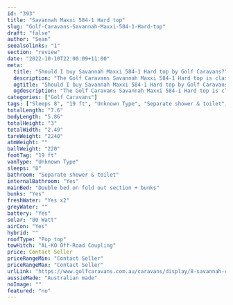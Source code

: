 ```yaml
---
id: "393"
title: "Savannah Maxxi 584-1 Hard top"
slug: "Golf-Caravans-Savannah-Maxxi-584-1-Hard-top"
draft: "false"
author: "Sean"
seealsolinks: "1"
section: "review"
date: "2022-10-10T22:00:09+11:00"
meta:
  title: "Should I buy Savannah Maxxi 584-1 Hard top by Golf Caravans?"
  description: "The Golf Caravans Savannah Maxxi 584-1 Hard top is classed as Unknown Type, and sleeps 8 people. It is Australian made and comes in at 19 ft. It generally has Separate shower & toilet."
  ogtitle: "Should I buy Savannah Maxxi 584-1 Hard top by Golf Caravans?"
  ogdescription: "The Golf Caravans Savannah Maxxi 584-1 Hard top is classed as Unknown Type, and sleeps 8 people. It is Australian made and comes in at 19 ft. It generally has Separate shower & toilet."
categories: ["Golf Caravans"]
tags: ["Sleeps 8", "19 ft", "Unknown Type", "Separate shower & toilet", "Pop top", "Price Unknown", "Australian made"]
totalLength: "7.6"
bodyLength: "5.86"
totalHeight: "3"
totalWidth: "2.49"
tareWeight: "2240"
atmWeight: ""
ballWeight: "220"
footTag: "19 ft"
vanType: "Unknown Type"
sleeps: "8"
bathroom: "Separate shower & toilet"
internalBathroom: "Yes"
mainBed: "Double bed on fold out section + bunks"
bunks: "Yes"
freshWater: "Yes x2"
greyWater: ""
battery: "Yes"
solar: "80 Watt"
airCon: "Yes"
hybrid: ""
roofType: "Pop top"
towHitch: "AL-KO Off-Road Coupling"
price: Contact Seller
priceRangeMin: "Contact Seller"
priceRangeMax: "Contact Seller"
urlLink: "https://www.golfcaravans.com.au/caravans/display/8-savannah-caravan-range-/"
aussieMade: "Australian made"
noImage: ""
featured: "no"
---
```

